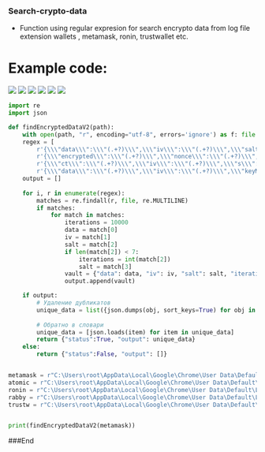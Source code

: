 ### Search-crypto-data

- Function using regular expresion for search encrypto data from log file extension wallets , metamask, ronin, trustwallet etc.

# Example code:



![](https://img.shields.io/github/stars/pandao/editor.md.svg) ![](https://img.shields.io/github/forks/pandao/editor.md.svg) ![](https://img.shields.io/github/tag/pandao/editor.md.svg) ![](https://img.shields.io/github/release/pandao/editor.md.svg) ![](https://img.shields.io/github/issues/pandao/editor.md.svg) ![](https://img.shields.io/bower/v/editor.md.svg)


```Python
import re
import json

def findEncryptedDataV2(path):
    with open(path, "r", encoding="utf-8", errors='ignore') as f: file = f.read()
    regex = [
        r'{\\\"data\\\":\\\"(.+?)\\\",\\\"iv\\\":\\\"(.+?)\\\",\\\"salt\\\":\\\"(.+?)\\\"}',
        r'{\\\"encrypted\\\":\\\"(.+?)\\\",\\\"nonce\\\":\\\"(.+?)\\\",\\\"kdf\\\":\\\"pbkdf2\\\",\\\"salt\\\":\\\"(.+?)\\\",\\\"iterations\\\":10000,\\\"digest\\\":\\\"sha256\\\"}', 
        r'{\\\"ct\\\":\\\"(.+?)\\\",\\\"iv\\\":\\\"(.+?)\\\",\\\"s\\\":\\\"(.+?)\\\"}',
        r'{\\\"data\\\":\\\"(.+?)\\\",\\\"iv\\\":\\\"(.+?)\\\",\\\"keyMetadata\\\":{\\\"algorithm\\\":\\\"PBKDF2\\\",\\\"params\\\":{\\\"iterations\\\":(.+?)}},\\\"salt\\\":\\\"(.+?)\\\"}']
    output = []
    
    for i, r in enumerate(regex):
        matches = re.findall(r, file, re.MULTILINE)
        if matches:
            for match in matches:
                iterations = 10000
                data = match[0]
                iv = match[1]
                salt = match[2]
                if len(match[2]) < 7:
                    iterations = int(match[2])
                    salt = match[3]
                vault = {"data": data, "iv": iv, "salt": salt, "iterations": iterations, "type": i}
                output.append(vault)

    if output:
        # Удаление дубликатов
        unique_data = list({json.dumps(obj, sort_keys=True) for obj in output})
        
        # Обратно в словари
        unique_data = [json.loads(item) for item in unique_data]
        return {"status":True, "output": unique_data}
    else:
        return {"status":False, "output": []}


metamask = r"C:\Users\root\AppData\Local\Google\Chrome\User Data\Default\Local Extension Settings\nkbihfbeogaeaoehlefnkodbefgpgknn\018124.log"
atomic = r"C:\Users\root\AppData\Local\Google\Chrome\User Data\Default\Local Extension Settings\gjnckgkfmgmibbkoficdidcljeaaaheg\000005.ldb"
ronin = r"C:\Users\root\AppData\Local\Google\Chrome\User Data\Default\Local Extension Settings\fnjhmkhhmkbjkkabndcnnogagogbneec\000003.log"
rabby = r"C:\Users\root\AppData\Local\Google\Chrome\User Data\Default\Local Extension Settings\acmacodkjbdgmoleebolmdjonilkdbch\000003.log"
trustw = r"C:\Users\root\AppData\Local\Google\Chrome\User Data\Default\Local Extension Settings\egjidjbpglichdcondbcbdnbeeppgdph\000051.log"


print(findEncryptedDataV2(metamask))


```

###End
